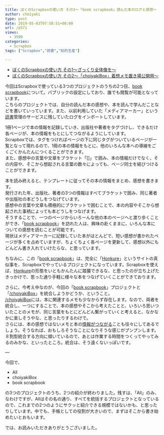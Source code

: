 ```yaml
---
title: ぼくのScrapboxの使い方 その3〜「book scrapbook」読んだ本のログと感想〜
author: choiyaki
type: post
date: 2019-05-03T07:58:51+00:00
url: /p571
views:
  - 3590
categories:
  - Scrapbox
tags: ["Scrapbox","読書","知的生産"]

---
```

  * [ぼくのScrapboxの使い方 その1〜ざっくり全体像を〜][1]
  * [ぼくのScrapboxの使い方 その2〜「choiyakiBox」着想メモ置き場公開用〜][2]

今回はScrapboxで使っている3つのプロジェクトのうちの2つ目、[book scrapbook][3]について。パブリックの設定にしており、誰でも閲覧が可能となっています。  
こちらのプロジェクトでは、自分の読んだ本の感想や、本を読んで学んだことなどを書いていっています。また、以前利用していた「メディアマーカー」という[読書][4]管理のサービスに残していたログをインポートしています。

1冊1ページで本の情報を記録していき、出版社や著者をタグづけし、できるだけ各ページが、本の情報をもとにしてつながるようにしています。  
Scrapboxでは、タグをつければページの下に同じタグがついているページが一覧となって現れるので、1冊の本の情報をもとに、他のいろんな本への導線をごくごくかんたんにつくることができます。  
また、感想中の言葉や文章をブラケット「[]」で囲み、本の情報だけでなく、その内容や、そこから想起される言葉の数々によっても、ページ同士を結びつけることができます。

本を読み終えると、テンプレートに従ってその本の情報をまとめ、感想を書きます。  
発行された年、出版社、著者の3つの情報はすべてブラケットで囲み、同じ著者や出版社の本どうしをつなげています。  
感想中の言葉や文章も積極的にブラケットで囲むことで、本の内容やそこから想起された事柄によっても本どうしをつなげます。  
そうすることで、一つのページからいろーんな他の本のページへと渡り歩くことができ、「[book scrapbook][3]」を訪れた人は、興味の赴くままに、いろんな本についての感想を読むことが可能です。  
現状はメディアマーカーに記録していた本がほとんどで、短い感想が書かれたページが多くを占めていますが、ちょくちょく各ページを更新して、感想以外にもどんどん書き入れていけたらな、と思っています。

ちなみに、この「[book scrapbook][3]」は、完全に「[Honkure][5]」というサイトの真似事を、Scrapboxでやっているプロジェクトになっています。Scrapboxを使えば、[Honkure][6]の形態をいともかんたんに踏襲できるな、と思ったのが立ち上げたきっかけで、思った通り手軽に様々な本をつなげていくことができております。

さらに、今考え中なのが、今回の「[book scrapbook][3]」プロジェクトと「[/choiyakiBox][3]」を統合しようかどうか、ということ。  
[/choiyakiBox][3]には、本に関連するメモも少なからず存在します。なので、両者を統合し、一つにすることで、本の感想やそこから考えたことと、いろいろ思いついたことのメモが、同じ言葉をもとにどんどん繋がっていくと考えると、なかなかに楽しそうやな、と思ったりするわけで。  
さらには、本の感想ではないメモと本の[情報がつながる][7]ことも往々にしてあるでしょう。そうなれば、おもしろそうなことになりそうな感じがプンプンします。  
８割型統合する方向に傾いているので、あとは作業する時間をつくってやってみるのみかな、といったところ。統合は、そう遠くないっぽいです。

—

今回で、

  * All
  * choiyakiBox
  * book scrapbook

の3つのプロジェクトのうち、2つの紹介が終わりました。残すは、「All」のみ、なわけですが、Allはその名の通り、すべてを統括するプロジェクトとなっているので、これまでの2つのようにサクッと紹介できる規模ではないかも、と思ったりしています。中でも、手帳としての役割が大きいので、まずはそこから書き始めたいとおもいます。

では、お読みいただきありがとうございました。

 [1]: https://choiyaki.com/?p=556
 [2]: https://choiyaki.com/?p=565
 [3]: https://scrapbox.io/choiyaki-hondana/
 [4]: https://scrapbox.io/choiyaki-hondana/%E8%AA%AD%E6%9B%B8
 [5]: http://honkure.net/rbook/
 [6]: https://scrapbox.io/choiyaki-hondana/Honkure
 [7]: https://scrapbox.io/choiyaki-hondana/%E6%83%85%E5%A0%B1%E3%81%8C%E3%81%A4%E3%81%AA%E3%81%8C%E3%82%8B